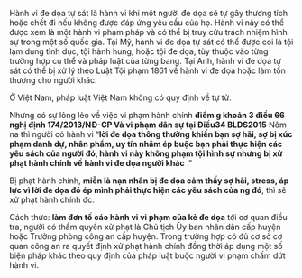 Hành vi đe dọa tự sát là hành vi khi một người đe dọa sẽ tự gây thương tích hoặc chết đi nếu không được đáp ứng yêu cầu của họ. Hành vi này có thể được xem là một hành vi phạm pháp và có thể bị truy cứu trách nhiệm hình sự trong một số quốc gia. Tại Mỹ, hành vi đe dọa tự sát có thể được coi là tội lạm dụng tình dục, tội hành hung, hoặc tội đe dọa, tùy thuộc vào từng trường hợp cụ thể và pháp luật của từng bang. Tại Anh, hành vi đe dọa tự sát có thể bị xử lý theo Luật Tội phạm 1861 về hành vi đe dọa hoặc làm tổn thương cho người khác.

Ở Việt Nam, pháp luật Việt Nam không có quy định về tự tử.

Nhưng có sự lỏng lẻo về việc vi phạm hành chính **điểm g khoản 3 điều 66 nghị định 174/2013/NĐ-CP Và vi phạm dân sự tại Điều34 BLDS2015**
Nôm na thì người có hành vi “**lời đe dọa thông thường khiến bạn sợ hãi, sợ bị xúc phạm danh dự, nhân phẩm, uy tín nhằm ép buộc bạn phải thực hiện các yêu sách của người đó, hành vi này không phạm tội hình sự nhưng bị xử phạt hành chính về hành vi đe dọa người khác** .”

Bị phạt hành chính, **miễn là nạn nhân bị đe dọa cảm thấy sợ hãi, stress, áp lực vì lời đe dọa đó ép mình phải thực hiện các yêu sách của ng đó**, thì sẽ xử phạt hành chính đc. 

Cách thức: **làm đơn tố cáo hành vi vi phạm của kẻ đe dọa** tới cơ quan điều tra, người có thẩm quyền xử phạt là Chủ tịch Ủy ban nhân dân cấp huyện hoặc Trưởng phòng công an cấp huyện. Trong trường hợp có đủ cơ sở cơ quan công an ra quyết định xử phạt hành chính đồng thời áp dụng một số biện pháp khác theo quy định của pháp luật buộc người vi phạm chấm dứt hành vi.
